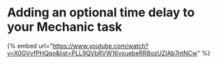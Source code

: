 # Adding an optional time delay to your Mechanic task

{% embed url="https://www.youtube.com/watch?v=X0GVvfPHQqo&list=PLL9QVbRVW16vxuebeRR8ozUZIAb7ntNCw" %}



